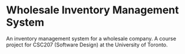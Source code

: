 # Wholesale Inventory Management System

An inventory management system for a wholesale company. A course project for CSC207 (Software Design) at the University of Toronto. 
